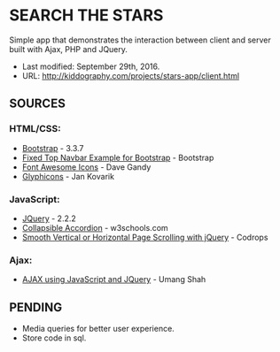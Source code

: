 # SEARCH THE STARS #

Simple app that demonstrates the interaction between client and server built with Ajax, PHP and JQuery.

* Last modified: September 29th, 2016.
* URL: http://kiddography.com/projects/stars-app/client.html


## **SOURCES** ##

### HTML/CSS: ###
* [Bootstrap](http://getbootstrap.com/) - 3.3.7
* [Fixed Top Navbar Example for Bootstrap](https://getbootstrap.com/examples/navbar-fixed-top/) - Bootstrap
* [Font Awesome Icons](http://fontawesome.io/icons/) - Dave Gandy
* [Glyphicons](http://glyphicons.com/) - Jan Kovarik


### JavaScript: ###
* [JQuery](https://jquery.com/) - 2.2.2
* [Collapsible Accordion](http://www.w3schools.com/howto/howto_js_accordion.asp) - w3schools.com
* [Smooth Vertical or Horizontal Page Scrolling with jQuery](http://tympanus.net/codrops/2010/06/02/smooth-vertical-or-horizontal-page-scrolling-with-jquery/) - Codrops

### Ajax: ###
* [AJAX using JavaScript and JQuery](https://www.udemy.com/learn-ajax-using-javascript-jquery-in-2-hrs-2-projects/learn/v4/t/lecture/4952588?start=105) - Umang Shah

## **PENDING** ##

* Media queries for better user experience.
* Store code in sql.